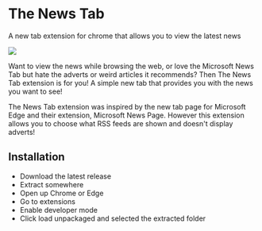 # The News Tab
A new tab extension for chrome that allows you to view the latest news

![](https://i.gyazo.com/e5e0b77c2dc443f4dbd2baa023756c46.jpg)

Want to view the news while browsing the web, or love the Microsoft News Tab but hate the adverts or weird articles it recommends? Then The News Tab extension is for you! A simple new tab that provides you with the news you want to see!

The News Tab extension was inspired by the new tab page for Microsoft Edge and their extension, Microsoft News Page. However this extension allows you to choose what RSS feeds are shown and doesn't display adverts!

## Installation

- Download the latest release
- Extract somewhere
- Open up Chrome or Edge
- Go to extensions
- Enable developer mode
- Click load unpackaged and selected the extracted folder
